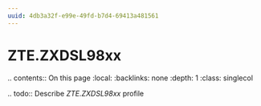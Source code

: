 ```yaml
---
uuid: 4db3a32f-e99e-49fd-b7d4-69413a481561
---
```



# ZTE.ZXDSL98xx

.. contents:: On this page
    :local:
    :backlinks: none
    :depth: 1
    :class: singlecol

.. todo::
    Describe *ZTE.ZXDSL98xx* profile

